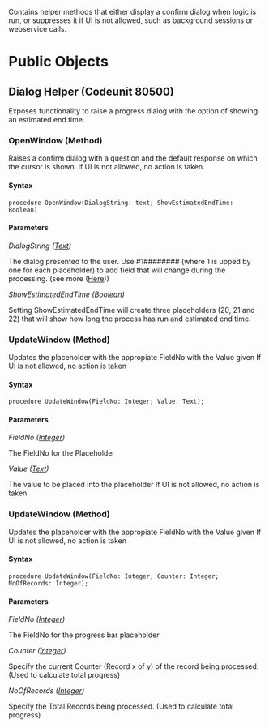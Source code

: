 Contains helper methods that either display a confirm dialog when logic is run, or suppresses it if UI is not allowed, such as background sessions or webservice calls.

# Public Objects
## Dialog Helper (Codeunit 80500)

 Exposes functionality to raise a progress dialog with the option of showing an estimated end time.
 

### OpenWindow (Method) <a name="OpenWindow"></a> 

 Raises a confirm dialog with a question and the default response on which the cursor is shown.
 If UI is not allowed, no action is taken.
 

#### Syntax
```
procedure OpenWindow(DialogString: text; ShowEstimatedEndTime: Boolean)
```
#### Parameters
*DialogString ([Text](https://docs.microsoft.com/en-us/dynamics365/business-central/dev-itpro/developer/methods-auto/text/text-data-type))* 

 The dialog presented to the user. Use #1######## (where 1 is upped by one for each placeholder) to add field that will change during the processing.  (see more ([Here](https://docs.microsoft.com/en-us/dynamics365/business-central/dev-itpro/developer/methods-auto/dialog/dialog-open-method)))

*ShowEstimatedEndTime ([Boolean](https://docs.microsoft.com/en-us/dynamics365/business-central/dev-itpro/developer/methods-auto/boolean/boolean-data-type))* 

 Setting ShowEstimatedEndTime will create three placeholders (20, 21 and 22) that will show how long the process has run and estimated end time.


### UpdateWindow (Method) <a name="UpdateWindow"></a> 

 Updates the placeholder with the appropiate FieldNo with the Value given
 If UI is not allowed, no action is taken
 

#### Syntax
```
procedure UpdateWindow(FieldNo: Integer; Value: Text);
```
#### Parameters
*FieldNo ([Integer](https://docs.microsoft.com/en-us/dynamics365/business-central/dev-itpro/developer/methods-auto/integer/integer-data-type))*

 The FieldNo for the Placeholder

*Value ([Text](https://docs.microsoft.com/en-us/dynamics365/business-central/dev-itpro/developer/methods-auto/text/text-data-type))* 

 The value to be placed into the placeholder
 If UI is not allowed, no action is taken

 ### UpdateWindow (Method) <a name="UpdateWindow"></a> 

 Updates the placeholder with the appropiate FieldNo with the Value given
 If UI is not allowed, no action is taken
 

#### Syntax
```
procedure UpdateWindow(FieldNo: Integer; Counter: Integer; NoOfRecords: Integer);
```
#### Parameters
*FieldNo ([Integer](https://docs.microsoft.com/en-us/dynamics365/business-central/dev-itpro/developer/methods-auto/integer/integer-data-type))* 

 The FieldNo for the progress bar placeholder

*Counter ([Integer](https://docs.microsoft.com/en-us/dynamics365/business-central/dev-itpro/developer/methods-auto/integer/integer-data-type))* 

 Specify the current Counter (Record x of y) of the record being processed. (Used to calculate total progress)

*NoOfRecords ([Integer](https://docs.microsoft.com/en-us/dynamics365/business-central/dev-itpro/developer/methods-auto/integer/integer-data-type))*

 Specify the Total Records being processed. (Used to calculate total progress)
